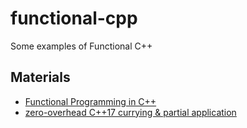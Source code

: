 # functional-cpp
Some examples of Functional C++

## Materials

* [Functional Programming in C++](https://www.manning.com/books/functional-programming-in-cplusplus)
* [zero-overhead C++17 currying & partial application](https://vittorioromeo.info/index/blog/cpp17_curry.html)
